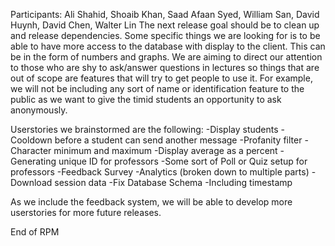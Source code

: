 Participants: Ali Shahid, Shoaib Khan, Saad Afaan Syed, William San, David Huynh, David Chen, Walter Lin
The next release goal should be to clean up and release dependencies. Some specific things we are looking for is to be able to have more access to the database with display to the client. This can be in the form of numbers and graphs.
We are aiming to direct our attention to those who are shy to ask/answer questions in lectures so things that are out of scope are features that will try to get people to use it. For example, we will not be including any sort of name or identification feature to the public as we want to give the timid students an opportunity to ask anonymously.

Userstories we brainstormed are the following:
-Display students
-Cooldown before a student can send another message
-Profanity filter
-Character minimum and maximum
-Display average as a percent
-Generating unique ID for professors
-Some sort of Poll or Quiz setup for professors
-Feedback Survey
-Analytics (broken down to multiple parts)
-Download session data
-Fix Database Schema
-Including timestamp

As we include the feedback system, we will be able to develop more userstories for more future releases.

End of RPM
